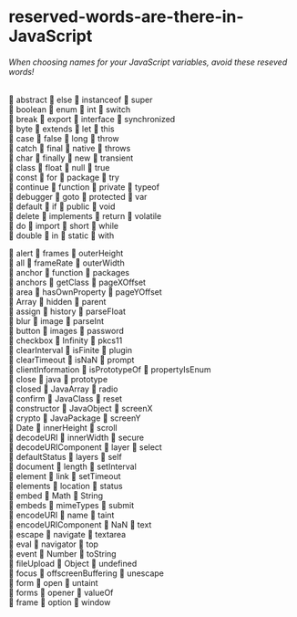# reserved-words-are-there-in-JavaScript

###### When choosing names for your JavaScript variables, avoid these reseved words!

	abstract  		else  		instanceof  		super  
	boolean  		enum  		int  		switch  
	break  		export  		interface  		synchronized  
	byte  		extends  		let  		this  
	case  		false  		long  		throw  
	catch  		final  		native  		throws  
	char  		finally  		new  		transient  
	class  		float  		null  		true  
	const  		for  		package  		try  
	continue  		function  		private  		typeof  
	debugger  		goto  		protected  		var  
	default  		if  		public  		void  
	delete  		implements  		return  		volatile  
	do  		import  		short  		while  
	double  		in  		static  		with  

	alert  		frames  		outerHeight  
	all  		frameRate  		outerWidth  
	anchor  		function  		packages  
	anchors  		getClass  		pageXOffset  
	area  		hasOwnProperty  		pageYOffset  
	Array  		hidden  		parent  
	assign  		history  		parseFloat  
	blur  		image  		parseInt  
	button  		images  		password  
	checkbox  		Infinity  		pkcs11  
	clearInterval  		isFinite  		plugin  
	clearTimeout  		isNaN  		prompt  
	clientInformation  		isPrototypeOf  		propertyIsEnum  
	close  		java  		prototype  
	closed  		JavaArray  		radio  
	confirm  		JavaClass  		reset  
	constructor  		JavaObject  		screenX  
	crypto  		JavaPackage  		screenY  
	Date  		innerHeight  		scroll  
	decodeURI  		innerWidth  		secure  
	decodeURIComponent  		layer  		select  
	defaultStatus  		layers  		self  
	document  		length  		setInterval  
	element  		link  		setTimeout  
	elements  		location  		status  
	embed  		Math  		String  
	embeds  		mimeTypes  		submit  
	encodeURI  		name  		taint  
	encodeURIComponent  		NaN  		text  
	escape  		navigate  		textarea  
	eval  		navigator  		top  
	event  		Number  		toString  
	fileUpload  		Object  		undefined  
	focus  		offscreenBuffering  		unescape  
	form  		open  		untaint  
	forms  		opener  		valueOf  
	frame  		option  		window  
